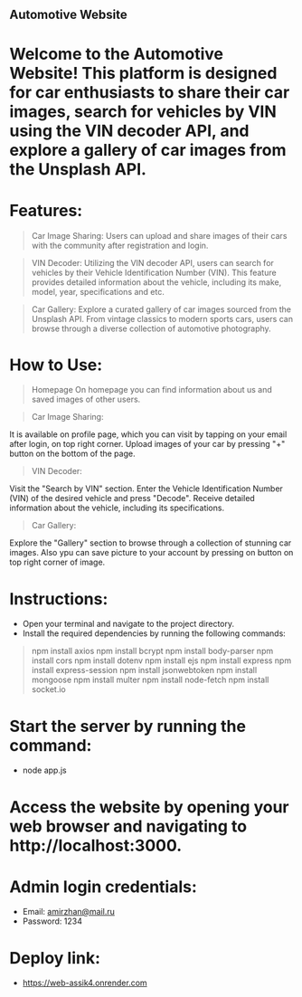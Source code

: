 ## Automotive Website
# Welcome to the Automotive Website! This platform is designed for car enthusiasts to share their car images, search for vehicles by VIN using the VIN decoder API, and explore a gallery of car images from the Unsplash API.
# Features:
> Car Image Sharing:
Users can upload and share images of their cars with the community after registration and login.

> VIN Decoder:
Utilizing the VIN decoder API, users can search for vehicles by their Vehicle Identification Number (VIN). This feature provides detailed information about the vehicle, including its make, model, year, specifications and etc.

> Car Gallery:
Explore a curated gallery of car images sourced from the Unsplash API. From vintage classics to modern sports cars, users can browse through a diverse collection of automotive photography.

# How to Use:
> Homepage
On homepage you can find information about us and saved images of other users.

> Car Image Sharing:

It is available on profile page, which you can visit by tapping on your email after login, on top right corner.
Upload images of your car by pressing "+" button on the bottom of the page.
> VIN Decoder:

Visit the "Search by VIN" section.
Enter the Vehicle Identification Number (VIN) of the desired vehicle and press "Decode".
Receive detailed information about the vehicle, including its specifications.
> Car Gallery:

Explore the "Gallery" section to browse through a collection of stunning car images. Also ypu can save picture to your account by pressing on button on top right corner of image.


# Instructions:
* Open your terminal and navigate to the project directory.
* Install the required dependencies by running the following commands:
> npm install axios
> npm install bcrypt
> npm install body-parser
> npm install cors
> npm install dotenv
> npm install ejs
> npm install express
> npm install express-session
> npm install jsonwebtoken
> npm install mongoose
> npm install multer
> npm install node-fetch
> npm install socket.io
# Start the server by running the command:
* node app.js
# Access the website by opening your web browser and navigating to http://localhost:3000.
# Admin login credentials:
* Email: amirzhan@mail.ru
* Password: 1234
# Deploy link: 
* https://web-assik4.onrender.com
